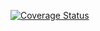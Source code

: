 [![Coverage Status](https://coveralls.io/repos/EastAgile/CPDBv2_backend/badge.svg?branch=master)](https://coveralls.io/github/EastAgile/CPDBv2_backend?branch=master)
